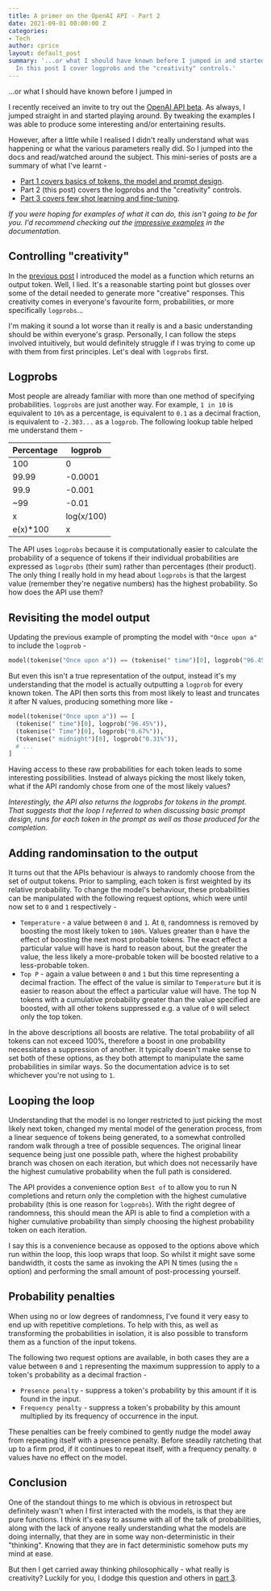 ```yaml
---
title: A primer on the OpenAI API - Part 2
date: 2021-09-01 00:00:00 Z
categories:
- Tech
author: cprice
layout: default_post
summary: '...or what I should have known before I jumped in and started playing around.
  In this post I cover logprobs and the "creativity" controls.'
---
```


...or what I should have known before I jumped in

I recently received an invite to try out the [OpenAI API beta](https://beta.openai.com/). As always, I jumped straight in and started playing around. By tweaking the examples I was able to produce some interesting and/or entertaining results. 

However, after a little while I realised I didn't really understand what was happening or what the various parameters really did. So I jumped into the docs and read/watched around the subject. This mini-series of posts are a summary of what I've learnt -

* [Part 1 covers basics of tokens, the model and prompt design](../../08/31/a-primer-on-the-openai-api-1.html).
* Part 2 (this post) covers the logprobs and the "creativity" controls. 
* [Part 3 covers few shot learning and fine-tuning](../../09/02/a-primer-on-the-openai-api-3.html).

*If you were hoping for examples of what it can do, this isn't going to be for you. I'd recommend checking out the [impressive examples](https://beta.openai.com/examples) in the documentation.*

## Controlling "creativity"

In the [previous post](../../08/31/a-primer-on-the-openai-api-1.html) I introduced the model as a function which returns an output token. Well, I lied. It's a reasonable starting point but glosses over some of the detail needed to generate more "creative" responses. This creativity comes in everyone's favourite form, probabilities, or more specifically `logprobs`...

I'm making it sound a lot worse than it really is and a basic understanding should be within everyone's grasp. Personally, I can follow the steps involved intuitively, but would definitely struggle if I was trying to come up with them from first principles. Let's deal with `logprobs` first.

## Logprobs

Most people are already familiar with more than one method of specifying probabilities. `logprobs` are just another way. For example, `1 in 10` is equivalent to `10%` as a percentage, is equivalent to `0.1` as a decimal fraction, is equivalent to `-2.303...` as a `logprob`. The following lookup table helped me understand them -

| Percentage |    logprob |
|------------|------------|
| 100        |     0      |
|  99.99     |    -0.0001 |
|  99.9      |    -0.001  |
|  ~99       |    -0.01   |
|      x     | log(x/100) |
|  e(x)*100  |     x      |

The API uses `logprobs` because it is computationally easier to calculate the probability of a sequence of tokens if their individual probabilities are expressed as `logprobs` (their sum) rather than percentages (their product). The only thing I really hold in my head about `logprobs` is that the largest value (remember they're negative numbers) has the highest probability. So how does the API use them?

## Revisiting the model output

Updating the previous example of prompting the model with `"Once upon a"` to include the `logprob` -

~~~python
model(tokenise("Once upon a")) == (tokenise(" time")[0], logprob("96.45%"))
~~~

But even this isn't a true representation of the output, instead it's my understanding that the model is actually outputting a `logprob` for every known token. The API then sorts this from most likely to least and truncates it after N values, producing something more like -

~~~python
model(tokenise("Once upon a")) == [
  (tokenise(" time")[0], logprob("96.45%")),
  (tokenise(" Time")[0], logprob("0.67%")),
  (tokenise(" midnight")[0], logprob("0.31%")),
  # ...
]
~~~

Having access to these raw probabilities for each token leads to some interesting possibilities. Instead of always picking the most likely token, what if the API randomly chose from one of the most likely values? 

*Interestingly, the API also returns the logprobs for tokens in the prompt. That suggests that the loop I referred to when discussing basic prompt design, runs for each token in the prompt as well as those produced for the completion.*

## Adding randominsation to the output

It turns out that the APIs behaviour is always to randomly choose from the set of output tokens. Prior to sampling, each token is first weighted by its relative probability. To change the model's behaviour, these probabilities can be manipulated with the following request options, which were until now set to `0` and `1` respectively -

* `Temperature` - a value between `0` and `1`. At `0`, randomness is removed by boosting the most likely token to `100%`. Values greater than `0` have the effect of boosting the next most probable tokens. The exact effect a particular value will have is hard to reason about, but the greater the value, the less likely a more-probable token will be boosted relative to a less-probable token.
* `Top P` - again a value between `0` and `1` but this time representing a decimal fraction. The effect of the value is similar to `Temperature` but it is easier to reason about the effect a particular value will have. The top N tokens with a cumulative probability greater than the value specified are boosted, with all other tokens suppressed e.g. a value of `0` will select only the top token.

In the above descriptions all boosts are relative. The total probability of all tokens can not exceed 100%, therefore a boost in one probability necessitates a suppression of another. It typically doesn't make sense to set both of these options, as they both attempt to manipulate the same probabilities in similar ways. So the documentation advice is to set whichever you're not using to `1`.

## Looping the loop

Understanding that the model is no longer restricted to just picking the most likely next token, changed my mental model of the generation process, from a linear sequence of tokens being generated, to a somewhat controlled random walk through a tree of possible sequences. The original linear sequence being just one possible path, where the highest probability branch was chosen on each iteration, but which does not necessarily have the highest cumulative probability when the full path is considered.

The API provides a convenience option `Best of` to allow you to run N completions and return only the completion with the highest cumulative probability (this is one reason for `logprobs`). With the right degree of randomness, this should mean the API is able to find a completion with a higher cumulative probability than simply choosing the highest probability token on each iteration.

I say this is a convenience because as opposed to the options above which run within the loop, this loop wraps that loop. So whilst it might save some bandwidth, it costs the same as invoking the API N times (using the `n` option) and performing the small amount of post-processing yourself.

## Probability penalties

When using no or low degrees of randomness, I've found it very easy to end up with repetitive completions. To help with this, as well as transforming the probabilities in isolation, it is also possible to transform them as a function of the input tokens.

The following two request options are available, in both cases they are a value between `0` and `1` representing the maximum suppression to apply to a token's probability as a decimal fraction -

* `Presence penalty` - suppress a token's probability by this amount if it is found in the input.
* `Frequency penalty` - suppress a token's probability by this amount multiplied by its frequency of occurrence in the input.

These penalties can be freely combined to gently nudge the model away from repeating itself with a presence penalty. Before steadily ratcheting that up to a firm prod, if it continues to repeat itself, with a frequency penalty. `0` values have no effect on the model.

## Conclusion

One of the standout things to me which is obvious in retrospect but definitely wasn't when I first interacted with the models, is that they are pure functions. I think it's easy to assume with all of the talk of probabilities, along with the lack of anyone really understanding what the models are doing internally, that they are in some way non-deterministic in their "thinking". Knowing that they are in fact deterministic somehow puts my mind at ease. 

But then I get carried away thinking philosophically - what really is creativity? Luckily for you, I dodge this question and others in [part 3](../../09/02/a-primer-on-the-openai-api-3.html).
